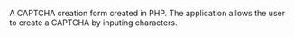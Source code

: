 A CAPTCHA creation form created in PHP. The application allows the user to create a CAPTCHA by inputing characters.
